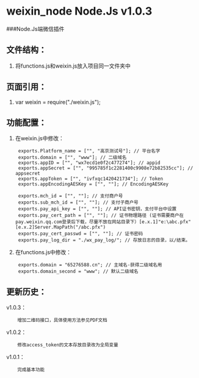 # weixin_node Node.Js v1.0.3
###Node.Js端微信插件

文件结构：
-------------
1. 将functions.js和weixin.js放入项目同一文件夹中

页面引用：
-------------
1. var weixin = require("./weixin.js"); 

功能配置：
--------------

1. 在weixin.js中修改：

		exports.Platform_name = ["", "高京测试号"]; // 平台名字
		exports.domain = ["", "www"]; // 二级域名
		exports.appID = ["", "wx7ecd1e0f2c477274"]; // appid
		exports.appSecret = ["", "995785f1c2281400c9908e72b82535cc"]; // appsecret
		exports.appToken = ["", "ivfxqc1420421734"]; // Token
		exports.appEncodingAESKey = ["", ""]; // EncodingAESKey

		exports.mch_id = ["", ""]; // 支付商户号
		exports.sub_mch_id = ["", ""]; // 支付子商户号
		exports.pay_api_key = ["", ""]; // API证书密钥，支付平台中设置
		exports.pay_cert_path = ["", ""]; // 证书物理路径 (证书需要商户在pay.weixin.qq.com登录后下载，尽量不放在网站目录下）[e.x.1]"e:\abc.pfx" [e.x.2]Server.MapPath("/abc.pfx")
		exports.pay_cert_passwd = ["", ""]; // 证书密码
		exports.pay_log_dir = "./wx_pay_log/"; // 存放日志的目录，以/结束。

2. 在functions.js中修改：

		exports.domain = "65276588.cn"; // 主域名-获得二级域名用
		exports.domain_second = "www"; // 默认二级域名


更新历史：
--------------


v1.0.3：

		增加二维码接口，具体使用方法参见PDF文档


v1.0.2：

		修改access_token的文本存放目录改为全局变量


v1.0.1：

		完成基本功能